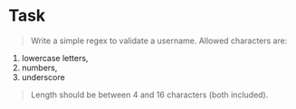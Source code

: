 # Task
> Write a simple regex to validate a username. Allowed characters are:

1. lowercase letters,
2. numbers,
3. underscore


> Length should be between 4 and 16 characters (both included).